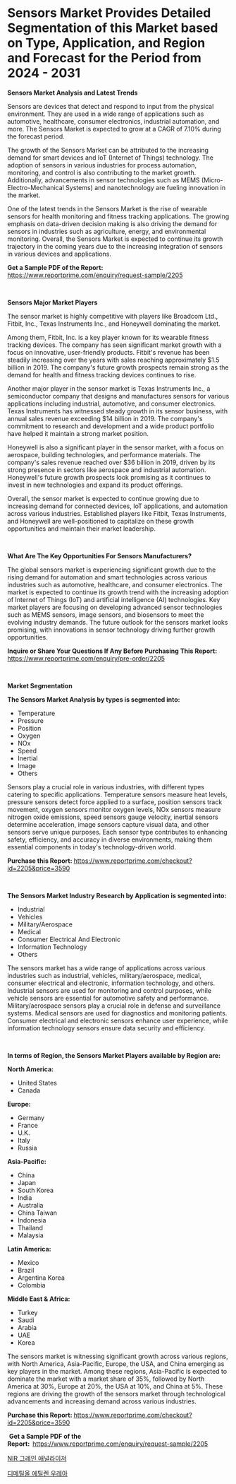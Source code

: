 <p><h1>Sensors Market Provides Detailed Segmentation of this Market based on Type, Application, and Region and Forecast for the Period from 2024 - 2031</h1></p><p><strong>Sensors Market Analysis and Latest Trends</strong></p>
<p><p>Sensors are devices that detect and respond to input from the physical environment. They are used in a wide range of applications such as automotive, healthcare, consumer electronics, industrial automation, and more. The Sensors Market is expected to grow at a CAGR of 7.10% during the forecast period.</p><p>The growth of the Sensors Market can be attributed to the increasing demand for smart devices and IoT (Internet of Things) technology. The adoption of sensors in various industries for process automation, monitoring, and control is also contributing to the market growth. Additionally, advancements in sensor technologies such as MEMS (Micro-Electro-Mechanical Systems) and nanotechnology are fueling innovation in the market.</p><p>One of the latest trends in the Sensors Market is the rise of wearable sensors for health monitoring and fitness tracking applications. The growing emphasis on data-driven decision making is also driving the demand for sensors in industries such as agriculture, energy, and environmental monitoring. Overall, the Sensors Market is expected to continue its growth trajectory in the coming years due to the increasing integration of sensors in various devices and applications.</p></p>
<p><strong>Get a Sample PDF of the Report:&nbsp;</strong> <a href="https://www.reportprime.com/enquiry/request-sample/2205">https://www.reportprime.com/enquiry/request-sample/2205</a></p>
<p>&nbsp;</p>
<p><strong>Sensors Major Market Players</strong></p>
<p><p>The sensor market is highly competitive with players like Broadcom Ltd., Fitbit, Inc., Texas Instruments Inc., and Honeywell dominating the market. </p><p>Among them, Fitbit, Inc. is a key player known for its wearable fitness tracking devices. The company has seen significant market growth with a focus on innovative, user-friendly products. Fitbit's revenue has been steadily increasing over the years with sales reaching approximately $1.5 billion in 2019. The company's future growth prospects remain strong as the demand for health and fitness tracking devices continues to rise.</p><p>Another major player in the sensor market is Texas Instruments Inc., a semiconductor company that designs and manufactures sensors for various applications including industrial, automotive, and consumer electronics. Texas Instruments has witnessed steady growth in its sensor business, with annual sales revenue exceeding $14 billion in 2019. The company's commitment to research and development and a wide product portfolio have helped it maintain a strong market position.</p><p>Honeywell is also a significant player in the sensor market, with a focus on aerospace, building technologies, and performance materials. The company's sales revenue reached over $36 billion in 2019, driven by its strong presence in sectors like aerospace and industrial automation. Honeywell's future growth prospects look promising as it continues to invest in new technologies and expand its product offerings.</p><p>Overall, the sensor market is expected to continue growing due to increasing demand for connected devices, IoT applications, and automation across various industries. Established players like Fitbit, Texas Instruments, and Honeywell are well-positioned to capitalize on these growth opportunities and maintain their market leadership.</p></p>
<p>&nbsp;</p>
<p><strong>What Are The Key Opportunities For Sensors Manufacturers?</strong></p>
<p><p>The global sensors market is experiencing significant growth due to the rising demand for automation and smart technologies across various industries such as automotive, healthcare, and consumer electronics. The market is expected to continue its growth trend with the increasing adoption of Internet of Things (IoT) and artificial intelligence (AI) technologies. Key market players are focusing on developing advanced sensor technologies such as MEMS sensors, image sensors, and biosensors to meet the evolving industry demands. The future outlook for the sensors market looks promising, with innovations in sensor technology driving further growth opportunities.</p></p>
<p><strong>Inquire or Share Your Questions If Any Before Purchasing This Report:</strong> <a href="https://www.reportprime.com/enquiry/pre-order/2205">https://www.reportprime.com/enquiry/pre-order/2205</a></p>
<p>&nbsp;</p>
<p><strong>Market Segmentation</strong></p>
<p><strong>The Sensors Market Analysis by types is segmented into:</strong></p>
<p><ul><li>Temperature</li><li>Pressure</li><li>Position</li><li>Oxygen</li><li>NOx</li><li>Speed</li><li>Inertial</li><li>Image</li><li>Others</li></ul></p>
<p><p>Sensors play a crucial role in various industries, with different types catering to specific applications. Temperature sensors measure heat levels, pressure sensors detect force applied to a surface, position sensors track movement, oxygen sensors monitor oxygen levels, NOx sensors measure nitrogen oxide emissions, speed sensors gauge velocity, inertial sensors determine acceleration, image sensors capture visual data, and other sensors serve unique purposes. Each sensor type contributes to enhancing safety, efficiency, and accuracy in diverse environments, making them essential components in today's technology-driven world.</p></p>
<p><strong>Purchase this Report:&nbsp;</strong><a href="https://www.reportprime.com/checkout?id=2205&price=3590">https://www.reportprime.com/checkout?id=2205&price=3590</a></p>
<p>&nbsp;</p>
<p><strong>The Sensors Market Industry Research by Application is segmented into:</strong></p>
<p><ul><li>Industrial</li><li>Vehicles</li><li>Military/Aerospace</li><li>Medical</li><li>Consumer Electrical And Electronic</li><li>Information Technology</li><li>Others</li></ul></p>
<p><p>The sensors market has a wide range of applications across various industries such as industrial, vehicles, military/aerospace, medical, consumer electrical and electronic, information technology, and others. Industrial sensors are used for monitoring and control purposes, while vehicle sensors are essential for automotive safety and performance. Military/aerospace sensors play a crucial role in defense and surveillance systems. Medical sensors are used for diagnostics and monitoring patients. Consumer electrical and electronic sensors enhance user experience, while information technology sensors ensure data security and efficiency.</p></p>
<p>&nbsp;</p>
<p><strong>In terms of Region, the Sensors Market Players available by Region are:</strong></p>
<p>
    <p> <strong> North America: </strong>
        <ul>
            <li>United States</li>
            <li>Canada</li>
        </ul>
        </p> 
    <p> <strong> Europe: </strong>
        <ul>
            <li>Germany</li>
            <li>France</li>
            <li>U.K.</li>
            <li>Italy</li>
            <li>Russia</li>
        </ul>
        </p> 
    <p> <strong> Asia-Pacific: </strong>
        <ul>
            <li>China</li>
            <li>Japan</li>
            <li>South Korea</li>
            <li>India</li>
            <li>Australia</li>
            <li>China Taiwan</li>
            <li>Indonesia</li>
            <li>Thailand</li>
            <li>Malaysia</li>
        </ul>
        </p> 
    <p> <strong> Latin America: </strong>
        <ul>
            <li>Mexico</li>
            <li>Brazil</li>
            <li>Argentina Korea</li>
            <li>Colombia</li>
        </ul>
        </p> 
    <p> <strong> Middle East & Africa: </strong>
        <ul>
            <li>Turkey</li>
            <li>Saudi</li>
            <li>Arabia</li>
            <li>UAE</li>
            <li>Korea</li>
        </ul>
    </p>
    </p>
<p><p>The sensors market is witnessing significant growth across various regions, with North America, Asia-Pacific, Europe, the USA, and China emerging as key players in the market. Among these regions, Asia-Pacific is expected to dominate the market with a market share of 35%, followed by North America at 30%, Europe at 20%, the USA at 10%, and China at 5%. These regions are driving the growth of the sensors market through technological advancements and increasing demand across various industries.</p></p>
<p><strong>Purchase this Report: </strong><a href="https://www.reportprime.com/checkout?id=2205&price=3590">https://www.reportprime.com/checkout?id=2205&price=3590</a></p>
<p>&nbsp;<strong>Get a Sample PDF of the Report:&nbsp;&nbsp;</strong><a href="https://www.reportprime.com/enquiry/request-sample/2205">https://www.reportprime.com/enquiry/request-sample/2205</a></p>
<p><strong></strong></p>
<p><p><a href="https://medium.com/@fly879567/nir-%EA%B3%A1%EB%AC%BC-%EB%B6%84%EC%84%9D%EA%B8%B0-%EC%8B%9C%EC%9E%A5-%EA%B7%9C%EB%AA%A8-%EC%8B%9C%EC%9E%A5-%EC%A0%84%EB%A7%9D-%EB%B0%8F-%EC%8B%9C%EC%9E%A5-%EC%98%88%EC%B8%A1-2024%EB%85%84%EB%B6%80%ED%84%B0-2031%EB%85%84%EA%B9%8C%EC%A7%80-6867aac2f697">NIR 그레인 애널라이저</a></p><p><a href="https://github.com/sougarounis/Market-Research-Report-List-3/blob/main/259277310223.md">디메틸올 에틸렌 우레아</a></p></p>